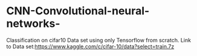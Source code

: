 # CNN-Convolutional-neural-networks-
Classification on cifar10 Data set using only Tensorflow from scratch.
Link to Data set:https://www.kaggle.com/c/cifar-10/data?select=train.7z
